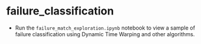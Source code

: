 # failure_classification
- Run the `failure_match_exploration.ipynb` notebook to view a sample of failure classification using Dynamic Time Warping and other algorithms.
